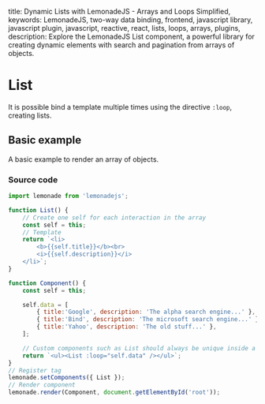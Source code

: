 title: Dynamic Lists with LemonadeJS - Arrays and Loops Simplified,
keywords: LemonadeJS, two-way data binding, frontend, javascript library, javascript plugin, javascript, reactive, react, lists, loops, arrays, plugins,
description: Explore the LemonadeJS List component, a powerful library for creating dynamic elements with search and pagination from arrays of objects.

List
====

It is possible bind a template multiple times using the directive `:loop`, creating lists.  

Basic example
-------------

A basic example to render an array of objects.  

### Source code


```javascript
import lemonade from 'lemonadejs';

function List() {
    // Create one self for each interaction in the array
    const self = this;
    // Template
    return `<li>
        <b>{{self.title}}</b><br>
        <i>{{self.description}}</i>
    </li>`;
}

function Component() {
    const self = this;

    self.data = [
        { title:'Google', description: 'The alpha search engine...' },
        { title:'Bind', description: 'The microsoft search engine...' },
        { title:'Yahoo', description: 'The old stuff...' },
    ];

    // Custom components such as List should always be unique inside a real tag.
    return `<ul><List :loop="self.data" /></ul>`;
}
// Register tag
lemonade.setComponents({ List });
// Render component
lemonade.render(Component, document.getElementById('root'));
```